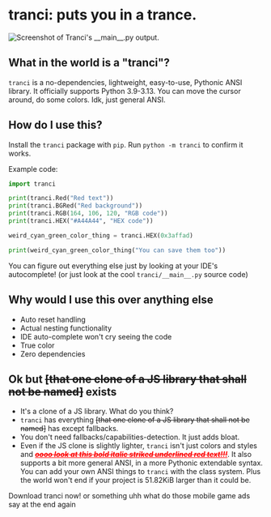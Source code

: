 # tranci: puts you in a trance.

<img src="screenshot.png" alt="Screenshot of Tranci's __main__.py output.">

## What in the world is a "tranci"?

`tranci` is a no-dependencies, lightweight, easy-to-use, Pythonic ANSI library. It officially supports Python 3.9-3.13. You can move the cursor around, do some colors. Idk, just general ANSI.

## How do I use this?

Install the `tranci` package with `pip`. Run `python -m tranci` to confirm it works.

Example code:

```py
import tranci

print(tranci.Red("Red text"))
print(tranci.BGRed("Red background"))
print(tranci.RGB(164, 106, 120, "RGB code"))
print(tranci.HEX("#A44A44", "HEX code"))

weird_cyan_green_color_thing = tranci.HEX(0x3affad)

print(weird_cyan_green_color_thing("You can save them too"))
```

You can figure out everything else just by looking at your IDE's autocomplete! (or just look at the cool `tranci/__main__.py` source code)

## Why would I use this over anything else

-   Auto reset handling
-   Actual nesting functionality
-   IDE auto-complete won't cry seeing the code
-   True color
-   Zero dependencies

## Ok but ~~[that one clone of a JS library that shall not be named]~~ exists

-   It's a clone of a JS library. What do you think?
-   `tranci` has everything ~~[that one clone of a JS library that shall not be named]~~ has except fallbacks.
-   You don't need fallbacks/capabilities-detection. It just adds bloat.
-   Even if the JS clone is slightly lighter, `tranci` isn't just colors and styles and <font color="red"><u>**_~~oooo look at this bold italic striked underlined red text!!!~~_**</u></font>. It also supports a bit more general ANSI, in a more Pythonic extendable syntax. You can add your own ANSI things to `tranci` with the class system. Plus the world won't end if your project is 51.82KiB larger than it could be.

Download tranci now! or something uhh what do those mobile game ads say at the end again
